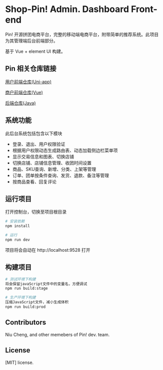 # Shop-Pin! Admin. Dashboard Front-end

Pin! 开源拼团电商平台，完整的移动端电商平台，附带简单的推荐系统。此项目为其管理端后台前端部分。

基于 Vue + element UI 构建。

## Pin 相关仓库链接

[用户前端仓库(Uni-app)](https://github.com/Cheelem/Shop-pin-Frontend)

[商户前端仓库(Vue)](https://github.com/Cheelem/Shop-pin-Admin-Frontend)

[后端仓库(Java)](https://github.com/Cheelem/Shop-pin-Backend)


## 系统功能

此后台系统包括包含以下模块

- 登录、退出、用户权限验证
- 根据用户权限动态生成路由表、动态加载侧边栏菜单项
- 显示交易信息和图表、切换店铺
- 切换店铺、店铺信息管理、收团时间设置
- 商品、SKU查询、新增、分类、上架等管理
- 订单、团单按条件查询、发货、退款、备注等管理
- 按商品查看、回复评论

## 运行项目
打开控制台，切换至项目根目录

```bash
# 安装依赖
npm install

# 运行
npm run dev
```

项目将会自动在 http://localhost:9528 打开

## 构建项目

```bash
# 测试环境下构建
将会保留javaScript文件中的变量名，方便调试
npm run build:stage

# 生产环境下构建
压缩JavaScript文件，减小生成体积
npm run build:prod
```

## Contributors

Niu Cheng, and other memebers of Pin! dev. team.

## License

[MIT] license.
